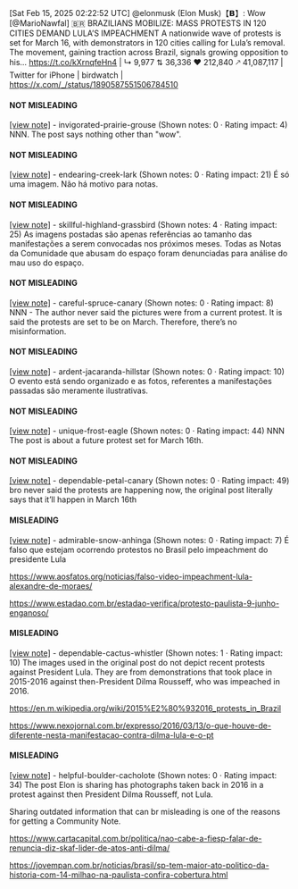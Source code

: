 [Sat Feb 15, 2025 02:22:52 UTC] @elonmusk (Elon Musk)【𝗕】: Wow [@MarioNawfal] 🇧🇷 BRAZILIANS MOBILIZE: MASS PROTESTS IN 120 CITIES DEMAND LULA’S IMPEACHMENT A nationwide wave of protests is set for March 16, with demonstrators in 120 cities calling for Lula’s removal.  The movement, gaining traction across Brazil, signals growing opposition to his… https://t.co/kXrnqfeHn4 | ↳ 9,977 ⇅ 36,336 ♥ 212,840 🡕 41,087,117 | Twitter for iPhone | birdwatch | https://x.com/_/status/1890587551506784510

#### NOT MISLEADING

[[view note]](https://x.com/i/birdwatch/n/1890966715422404711) - invigorated-prairie-grouse (Shown notes: 0 · Rating impact: 4)
NNN. The post says nothing other than "wow".

#### NOT MISLEADING

[[view note]](https://x.com/i/birdwatch/n/1890793939977810285) - endearing-creek-lark (Shown notes: 0 · Rating impact: 21)
É só uma imagem. Não há motivo para notas.

#### NOT MISLEADING

[[view note]](https://x.com/i/birdwatch/n/1890763082894368861) - skillful-highland-grassbird (Shown notes: 4 · Rating impact: 25)
As imagens postadas são apenas referências ao tamanho das manifestações a serem convocadas nos próximos meses. Todas as Notas da Comunidade que abusam do espaço foram denunciadas para análise do mau uso do espaço.

#### NOT MISLEADING

[[view note]](https://x.com/i/birdwatch/n/1890731878304358586) - careful-spruce-canary (Shown notes: 0 · Rating impact: 8)
NNN - The author never said the pictures were from a current protest. It is said the protests are set to be on March. Therefore, there’s no misinformation. 

#### NOT MISLEADING

[[view note]](https://x.com/i/birdwatch/n/1890684236698443929) - ardent-jacaranda-hillstar (Shown notes: 0 · Rating impact: 10)
O evento está sendo organizado e as fotos, referentes a manifestações passadas são meramente ilustrativas.

#### NOT MISLEADING

[[view note]](https://x.com/i/birdwatch/n/1890616323509559735) - unique-frost-eagle (Shown notes: 0 · Rating impact: 44)
NNN
The post is about a future protest set for March 16th.

#### NOT MISLEADING

[[view note]](https://x.com/i/birdwatch/n/1890611285206741067) - dependable-petal-canary (Shown notes: 0 · Rating impact: 49)
bro never said the protests are happening now, the original post literally says that it’ll happen in March 16th

#### MISLEADING

[[view note]](https://x.com/i/birdwatch/n/1890746094113472992) - admirable-snow-anhinga (Shown notes: 0 · Rating impact: 7)
É falso que estejam ocorrendo protestos no Brasil pelo impeachment do presidente Lula

https://www.aosfatos.org/noticias/falso-video-impeachment-lula-alexandre-de-moraes/

https://www.estadao.com.br/estadao-verifica/protesto-paulista-9-junho-enganoso/

#### MISLEADING

[[view note]](https://x.com/i/birdwatch/n/1890717959728796121) - dependable-cactus-whistler (Shown notes: 1 · Rating impact: 10)
The images used in the original post do not depict recent protests against President Lula. They are from demonstrations that took place in 2015-2016 against then-President Dilma Rousseff, who was impeached in 2016.

https://en.m.wikipedia.org/wiki/2015%E2%80%932016_protests_in_Brazil

https://www.nexojornal.com.br/expresso/2016/03/13/o-que-houve-de-diferente-nesta-manifestacao-contra-dilma-lula-e-o-pt

#### MISLEADING

[[view note]](https://x.com/i/birdwatch/n/1890608947436089708) - helpful-boulder-cacholote (Shown notes: 0 · Rating impact: 34)
The post Elon is sharing has photographs taken back in 2016 in a protest against then President Dilma Rousseff, not Lula.

Sharing outdated information that can br misleading is one of the reasons for getting a Community Note.

https://www.cartacapital.com.br/politica/nao-cabe-a-fiesp-falar-de-renuncia-diz-skaf-lider-de-atos-anti-dilma/

https://jovempan.com.br/noticias/brasil/sp-tem-maior-ato-politico-da-historia-com-14-milhao-na-paulista-confira-cobertura.html
